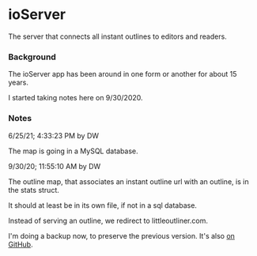 # ioServer

The server that connects all instant outlines to editors and readers.

### Background

The ioServer app has been around in one form or another for about 15 years. 

I started taking notes here on 9/30/2020.

### Notes

6/25/21; 4:33:23 PM by DW

The map is going in a MySQL database.

9/30/20; 11:55:10 AM by DW

The outline map, that associates an instant outline url with an outline, is in the stats struct. 

It should at least be in its own file, if not in a sql database. 

Instead of serving an outline, we redirect to littleoutliner.com. 

I'm doing a backup now, to preserve the previous version. It's also <a href="https://github.com/scripting/ioServer">on GitHub</a>. 


